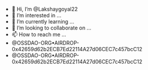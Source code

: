 - 👋 Hi, I’m @Lakshaygoyal22
- 👀 I’m interested in ...
- 🌱 I’m currently learning ...
- 💞️ I’m looking to collaborate on ...
- 📫 How to reach me ...
- @OSSDAO-ORG•AIRDROP-0x42659d62b2ECB7Ed22114A27d06CEC7c457bcC12
- @OSSDAO-ORG•AIRDROP-0x42659d62b2ECB7Ed22114A27d06CEC7c457bcC12
<!---
Lakshaygoyal22/Lakshaygoyal22 is a ✨ special ✨ repository because its `README.md` (this file) appears on your GitHub profile.
You can click the Preview link to take a look at your changes.
--->
